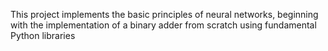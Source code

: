This project implements the basic principles of neural networks, beginning with the implementation of a binary adder from scratch using fundamental Python libraries


